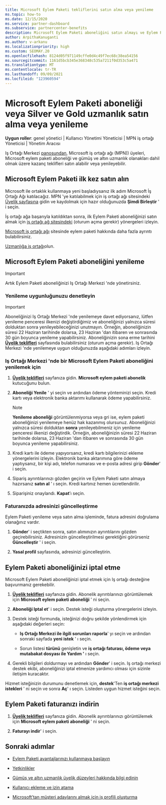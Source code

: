 ```yaml
---
title: Microsoft Eylem Paketi tekliflerini satın alma veya yenileme
ms.topic: how-to
ms.date: 12/15/2020
ms.service: partner-dashboard
ms.subservice: partnercenter-benefits
description: Microsoft Eylem Paketi aboneliğini satın almayı ve Eylem Paketi avantajları kullanmaya nasıl başlayacağınızı öğrenin. Ayrıca bkz. yenilemeyi, iptal etmeyi, faturanızı görüntülemeyi ve daha fazlasını öğrenin.
author: ArpithaKanuganti
ms.author: v-arkanu
ms.localizationpriority: high
ms.custom: SEOMAY.20
ms.openlocfilehash: 8124d05f971149cffe0d4c49f7ec68c38ea54156
ms.sourcegitcommit: 1161d5bcb345e368348c535a7211f0d353c5a471
ms.translationtype: MT
ms.contentlocale: tr-TR
ms.lasthandoff: 09/09/2021
ms.locfileid: "123960594"
---
```

# <a name="buy-or-renew-a-microsoft-action-pack-subscription-or-silver-and-gold-competencies"></a>Microsoft Eylem Paketi aboneliği veya Silver ve Gold uzmanlık satın alma veya yenileme


**Uygun roller**: genel yönetici | Kullanıcı Yönetimi Yöneticisi | MPN iş ortağı Yöneticisi | Yönetim Aracısı


Iş Ortağı Merkezi [panosundan](https://partner.microsoft.com/dashboard), Microsoft iş ortağı ağı (MPN)) üyeleri, Microsoft eylem paketi aboneliği ve gümüş ve altın uzmanlık olanakları dahil olmak üzere kazanç teklifleri satın alabilir veya yenileyebilir.

## <a name="buy-microsoft-action-pack-for-the-first-time"></a>Microsoft Eylem Paketi ilk kez satın alın

Microsoft ile ortaklık kullanmaya yeni başladıysanız ilk adım Microsoft İş Ortağı Ağı katılacağız. MPN 'ye katılabilmek için iş ortağı ağı sitesindeki [Üyelik sayfasına](https://partner.microsoft.com/membership) gidin ve kaydolmak için hazır olduğunuzda **Şimdi Birleştir** ' i seçin.

İş ortağı ağa başarıyla katıldıktan sonra, ilk Eylem Paketi aboneliğinizi satın almak için [iş ortağı ağ sitesindeki](https://partner.microsoft.com/membership/action-pack) (oturum açma gerekir) yönergeleri izleyin. 

[Microsoft iş ortağı ağı](https://partner.microsoft.com/membership/internal-use-software#simple-tab-content-3) sitesinde eylem paketi hakkında daha fazla ayrıntı bulabilirsiniz.

[Uzmanlığa iş ortağı](https://partner.microsoft.com/membership/competencies)olun. 

## <a name="renew-a-microsoft-action-pack-subscription"></a>Microsoft Eylem Paketi aboneliğini yenileme

>[!IMPORTANT]
>Artık Eylem Paketi aboneliğinizi Iş Ortağı Merkezi 'nde yönetirsiniz.

### <a name="check-your-renewal-eligibility"></a>Yenileme uygunluğunuzu denetleyin

>[!IMPORTANT]
>Aboneliğinizi Iş Ortağı Merkezi 'nde yenilemeye davet ediyorsanız, lütfen yenileme penceresi ilkenizi değiştirdiğimiz ve aboneliğinizi yalnızca süresi dolduktan sonra yenileyebileceğinizi unutmayın. Örneğin, aboneliğinizin süresi 22 Haziran tarihinde dolarsa, 23 Haziran 'dan itibaren ve sonrasında 30 gün boyunca yenileme yapabilirsiniz.
>Aboneliğinizin sona erme tarihini [**Üyelik teklifleri**](https://partnercenter.microsoft.com/pcv/partnership/offers) sayfasında bulabilirsiniz (oturum açma gerekir). Iş Ortağı Merkezi 'nde yenilemeye uygun olduğunuzda aşağıdaki adımları izleyin.  

### <a name="to-renew-a-microsoft-action-pack-subscription-in-the-partner-center"></a>Iş Ortağı Merkezi 'nde bir Microsoft Eylem Paketi aboneliğini yenilemek için

1. [**Üyelik teklifleri**](https://partnercenter.microsoft.com/pcv/partnership/offers) sayfanıza gidin. **Microsoft eylem paketi abonelik** kutucuğunu bulun.  

2. **Aboneliği Yenile** ' yi seçin ve ardından ödeme yönteminizi seçin. Kredi kartı veya elektronik banka aktarımı kullanarak ödeme yapabilirsiniz.

    >[!NOTE]
    >**Yenileme aboneliği** görüntülenmiyorsa veya gri ise, eylem paketi aboneliğinizi yenilemeye henüz hak kazanmış olursunuz. Aboneliğinizi yalnızca süresi dolduktan **sonra** yenileyebilmeniz için yenileme penceresi ilkenizi değiştirdik. Örneğin, aboneliğinizin süresi 22 Haziran tarihinde dolarsa, 23 Haziran 'dan itibaren ve sonrasında 30 gün boyunca yenileme yapabilirsiniz.  

3. Kredi kartı ile ödeme yapıyorsanız, kredi kartı bilgilerinizi ekleme yönergelerini izleyin. Elektronik banka aktarımına göre ödeme yaptıysanız, bir kişi adı, telefon numarası ve e-posta adresi girip **Gönder**' i seçin.

4. Sipariş ayrıntılarınızı gözden geçirin ve Eylem Paketi satın almaya hazırsanız **satın al** ' ı seçin. Kredi kartınız hemen ücretlendirilir.

5. Siparişiniz onaylandı. **Kapat**’ı seçin.

### <a name="update-your-bill-to-address"></a>Faturanızda adresinizi güncelleştirme

Eylem Paketi yenileme veya satın alma işleminde, fatura adresini doğrulama olanağınız vardır.

 1. **Gönder**' i seçtikten sonra, satın alımınızın ayrıntılarını gözden geçirebilirsiniz. Adresinizin güncelleştirilmesi gerektiğini görürseniz **Güncelleştir** ' i seçin.
  
 1. **Yasal profil** sayfasında, adresinizi güncelleştirin.

## <a name="cancel-your-action-pack-subscription"></a>Eylem Paketi aboneliğinizi iptal etme

Microsoft Eylem Paketi aboneliğinizi iptal etmek için Iş ortağı desteğine başvurmanız gerekebilir.

1. [**Üyelik teklifleri**](https://partnercenter.microsoft.com/pcv/partnership/offers) sayfanıza gidin. Abonelik ayrıntılarınızı görüntülemek için **Microsoft eylem paketi aboneliği** ' ni seçin. 

3. **Aboneliği Iptal et**' i seçin. Destek isteği oluşturma yönergelerini izleyin. 

4. Destek isteği formunda, isteğinizi doğru şekilde yönlendirmek için aşağıdaki değerleri seçin:

    -  **Iş Ortağı Merkezi ile ilgili sorunları raporla**' yı seçin ve ardından sonraki sayfada **yeni istek** ' ı seçin.

    -  Sorun listesi **türünü** genişletin ve **iş ortağı faturası, ödeme veya mutabakat dosyası ile Yardım '** ı seçin. 

5. Gerekli bilgileri doldurmayı ve ardından **Gönder**' i seçin. Iş ortağı merkezi destek ekibi, aboneliğinizi iptal etmenize yardımcı olması için sizinle iletişim kuracaktır.

Hizmet isteğinizin durumunu denetlemek için, **destek**'Ten **iş ortağı merkezi istekleri** ' ni seçin ve sonra **Aç**' ı seçin. Listeden uygun hizmet isteğini seçin.  

## <a name="download-your-action-pack-invoice"></a>Eylem Paketi faturanızı indirin

1. [**Üyelik teklifleri**](https://partnercenter.microsoft.com/pcv/partnership/offers) sayfanıza gidin. Abonelik ayrıntılarınızı görüntülemek için **Microsoft eylem paketi aboneliği** ' ni seçin. 

3. **Faturayı indir**' i seçin.
 
## <a name="next-steps"></a>Sonraki adımlar

-   [Eylem Paketi avantajlarınızı kullanmaya başlayın](manage-your-partner-network-benefits.md)

-   [Yetkinlikler](learn-about-competencies.md)

-   [Gümüş ve altın uzmanlık üyelik düzeyleri hakkında bilgi edinin](https://partner.microsoft.com/membership/internal-use-software#simple-tab-content-2)

-   [Kullanıcı ekleme ve izin atama](create-user-accounts-and-set-permissions.md)

-   [Microsoft’tan müşteri adaylarını almak için iş profili oluşturma](create-a-marketing-profile.md)
